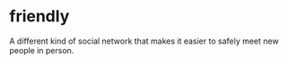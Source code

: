 # friendly
A different kind of social network that makes it easier to safely meet new people in person.
